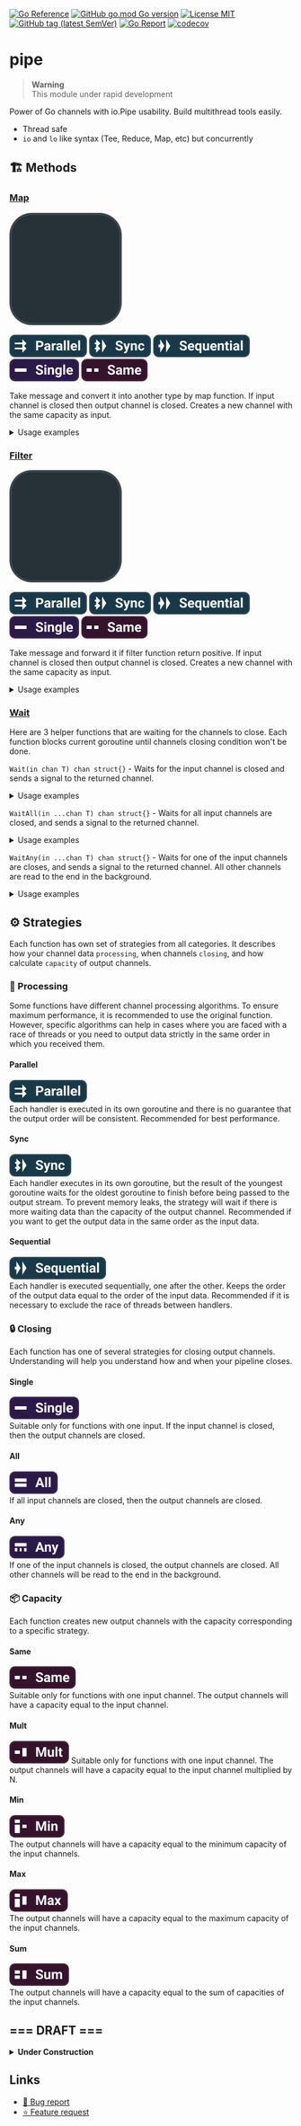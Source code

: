 <!-- Badges -->

[![Go Reference](https://pkg.go.dev/badge/github.com/msacore/pipe.svg)](https://pkg.go.dev/github.com/msacore/pipe)
[![GitHub go.mod Go version](https://img.shields.io/github/go-mod/go-version/msacore/pipe)](go.mod)
[![License MIT](https://img.shields.io/github/license/msacore/pipe)](LICENSE)
[![GitHub tag (latest SemVer)](https://img.shields.io/github/v/tag/msacore/pipe)](https://github.com/msacore/pipe/releases)
[![Go Report](https://goreportcard.com/badge/github.com/overred/xout)](https://goreportcard.com/report/github.com/overred/xout)
[![codecov](https://codecov.io/gh/msacore/pipe/branch/main/graph/badge.svg?token=E8OCREETC0)](https://codecov.io/gh/msacore/pipe)

<!-- Inner Badges Links -->

[Parallel]: assets/strategies/parallel.svg
[Sync]: assets/strategies/sync.svg
[Sequential]: assets/strategies/sequential.svg

[Single]: assets/strategies/single.svg
[All]: assets/strategies/all.svg
[Any]: assets/strategies/any.svg

[Same]: assets/strategies/same.svg
[Mult]: assets/strategies/mult.svg
[Min]: assets/strategies/min.svg
[Max]: assets/strategies/max.svg
[Sum]: assets/strategies/sum.svg

<!-- README -->

# pipe

> **Warning**  
> This module under rapid development

Power of Go channels with io.Pipe usability.
Build multithread tools easily.

- Thread safe
- `io` and `lo` like syntax (Tee, Reduce, Map, etc) but concurrently

## :building_construction: Methods

### [Map](map.go)

![Map](assets/methods/map.svg)

[![Parallel]](#parallel)
[![Sync]](#sync)
[![Sequential]](#sequential)
[![Single]](#single)
[![Same]](#same)

Take message and convert it into another type by map function.
If input channel is closed then output channel is closed.
Creates a new channel with the same capacity as input.

<details> 
  <summary>Usage examples</summary>

```go
// input := make(chan int, 4) with random values.
// Say, the input contains [1, 2, 3]

// Parallel strategy
// Best performance (Multiple goroutines)

output := Map(func(value int) string { 
    fmt.Print(value)
    return fmt.Sprintf("val: %d", value) 
}, input)
// stdout: 2 1 3
// output: ["val: 2", "val: 1", "val: 3"] 

// Sync strategy
// Consistent ordering (Multiple goroutines with sequential output)

output := MapSync(func(value int) string { 
    fmt.Print(value)
    return fmt.Sprintf("val: %d", value) 
}, input)
// stdout: 2 1 3
// output: ["val: 1", "val: 2", "val: 3"] 

// Sequential strategy
// Preventing thread race (Single goroutine)

output := MapSequential(func(value int) string { 
    fmt.Print(value)
    return fmt.Sprintf("val: %d", value) 
}, input)
// stdout: 1 2 3
// output: ["val: 1", "val: 2", "val: 3"] 
```

</details>

### [Filter](filter.go)

![Filter](assets/methods/filter.svg)

[![Parallel]](#parallel)
[![Sync]](#sync)
[![Sequential]](#sequential)
[![Single]](#single)
[![Same]](#same)

Take message and forward it if filter function return positive.
If input channel is closed then output channel is closed.
Creates a new channel with the same capacity as input.

<details> 
  <summary>Usage examples</summary>

```go
// input := make(chan int, 4) with random values.
// Say, the input contains [1, 2, 3, 4]

// Parallel strategy
// Best performance (Multiple goroutines)

output := Filter(func(value int) bool {
  fmt.Print(value)
    return value % 2 == 0
}, input)
// stdout: 4 1 2 3
// output: [4 2]

// Sync strategy
// Consistent ordering (Multiple goroutines with sequential output)

output := Filter(func(value int) bool {
  fmt.Print(value)
    return value % 2 == 0
}, input)
// stdout: 4 1 2 3
// output: [2 4]

// Sequential strategy
// Preventing thread race (Single goroutine)

output := Filter(func(value int) bool {
  fmt.Print(value)
    return value % 2 == 0
}, input)
// stdout: 1 2 3 4
// output: [2 4]
```

</details>

### [Wait](wait.go)

Here are 3 helper functions that are waiting for the channels to close.
Each function blocks current goroutine until channels closing condition won't be done.

`Wait(in chan T) chan struct{}` - Waits for the input channel is closed and sends a signal to the returned channel.

<details> 
  <summary>Usage examples</summary>

```go
<-Wait(input1)
select {
  case <-Wait(input2):
  case <-Wait(input3):
}
// Will executed after input1 closed and input2 or input3 closed
```

</details>

`WaitAll(in ...chan T) chan struct{}` - Waits for all input channels are closed, and sends a signal to the returned channel.

<details> 
  <summary>Usage examples</summary>

```go
<-WaitAll(input1, input2)
// Will executed after input1 AND input2 closed

// It's equal:
<-Wait(input1)
<-Wait(input2)
```

</details>

`WaitAny(in ...chan T) chan struct{}` - Waits for one of the input channels are closes, and sends a signal to the returned channel. All other channels are read to the end in the background.

<details> 
  <summary>Usage examples</summary>

```go
<-WaitAny(input1, input2)
// Will executed after input1 OR input2 closed

// It's equal:
select {
  case <-Wait(input1):
  case <-Wait(input2):
}
```

</details>

## :gear: Strategies

Each function has own set of strategies from all categories.
It describes how your channel data `processing`, when channels `closing`, and how calculate `capacity` of output channels.

### :arrows_counterclockwise: Processing

Some functions have different channel processing algorithms. To ensure maximum performance, it is recommended to use the original function. However, specific algorithms can help in cases where you are faced with a race of threads or you need to output data strictly in the same order in which you received them.

#### Parallel

![Parallel]  
Each handler is executed in its own goroutine and there is no guarantee that the output order will be consistent. Recommended for best performance.

#### Sync

![Sync]  
Each handler executes in its own goroutine, but the result of the youngest goroutine waits for the oldest goroutine to finish before being passed to the output stream. To prevent memory leaks, the strategy will wait if there is more waiting data than the capacity of the output channel. Recommended if you want to get the output data in the same order as the input data.

#### Sequential

![Sequential]  
Each handler is executed sequentially, one after the other. Keeps the order of the output data equal to the order of the input data. Recommended if it is necessary to exclude the race of threads between handlers.

### :lock: Closing

Each function has one of several strategies for closing output channels. Understanding will help you understand how and when your pipeline closes.

#### Single

![Single]  
Suitable only for functions with one input. If the input channel is closed, then the output channels are closed.

#### All

![All]  
If all input channels are closed, then the output channels are closed.

#### Any

![Any]  
If one of the input channels is closed, the output channels are closed. All other channels will be read to the end in the background.

### :package: Capacity

Each function creates new output channels with the capacity corresponding to a specific strategy.

#### Same

![Same]  
Suitable only for functions with one input channel. The output channels will have a capacity equal to the input channel.

#### Mult

![Mult] 
Suitable only for functions with one input channel. The output channels will have a capacity equal to the input channel multiplied by N.

#### Min

![Min]  
The output channels will have a capacity equal to the minimum capacity of the input channels.

#### Max

![Max]  
The output channels will have a capacity equal to the maximum capacity of the input channels.

#### Sum

![Sum]  
The output channels will have a capacity equal to the sum of capacities of the input channels.

## === DRAFT ===

<details> 
  <summary><b>Under Construction</b></summary>

### Split

> **Warning**  
> This function under construction

![Split](assets/methods/split.svg)

![Sequential] ![Single] ![Same]

Take next message and forward to all output channels.
If input channel is closed then all output channels are closed.
Creates new channels with the same capacity as input.

### Spread

> **Warning**  
> This function under construction

![Spread](assets/methods/spread.svg)

![Sequential] ![Single] ![Same]

Take next message and forward it to next output channel.
If input channel is closed then all output channels are closed.
Randomization algorithm is `Round Robin` or `random`.
Creates new channels with the same capacity as input.

### Join

> **Warning**  
> This function under construction

![Join](assets/methods/join.svg)

![Sequential] ![All] ![Sum]

Take next available message from any input and forward it to output.
If all input channels are closed then output channel is closed.
Creates new channel with sum of capacities of input channels.

### Merge

> **Warning**  
> This function under construction

![Merge](assets/methods/merge.svg)

![Parallel] ![Sync] ![Sequential] ![Any] ![Min]

Take next message from all channels (wait for data) and send new message into output.
If one of input channels is closed then output channel is closed.
All other input channels will be read till end in background.
Creates new channel with minimal capacity of input channels.

### Route

> **Warning**  
> This function under construction

![Route](assets/methods/route.svg)

![Parallel] ![Sync] ![Sequential] ![Single] ![Same]

Take next message from input and forward it to one of output channels by route function.
If input channel is closed then all output channels are closed.
Creates new channels with the same capacity as input.

### Replicate

> **Warning**  
> This function under construction

![Replicate](assets/methods/replicate.svg)

![Sequential] ![Single] ![Mult]

Take next message from input and forward copies to output.
If input channel is closed then all output channels are closed.
Creates new channel with the same capacity as input multiplied by N.

### Reduce

> **Warning**  
> This function under construction

![Reduce](assets/methods/reduce.svg)

![Sequential] ![Single] ![Same]

Take several next messages from input and send new message to output.
If input channel is closed then all output channels are closed.
Creates new channel with the same capacity as input.

</details>

## Links

- [🐞 Bug report](https://github.com/msacore/pipe/issues/new?assignees=jkulvich&labels=bug&projects=&template=%F0%9F%90%9E-bug-report.md&title=%5BBUG%5D)
- [⭐️ Feature request](https://github.com/msacore/pipe/issues/new?assignees=jkulvich&labels=enhancement&projects=&template=%E2%AD%90%EF%B8%8F-feature-request.md&title=%E2%AD%90%EF%B8%8F+%5BFEATURE%5D%3A+)
